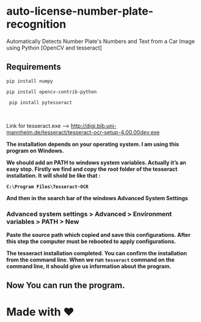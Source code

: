 # auto-license-number-plate-recognition
Automatically Detects Number Plate's Numbers and Text from a Car Image using Python [OpenCV and tesseract]

## Requirements

``` pip install numpy ```

``` pip install opencv-contrib-python ```

``` pip install pytesseract```

<br>

Link for tesseract.exe --> http://digi.bib.uni-mannheim.de/tesseract/tesseract-ocr-setup-4.00.00dev.exe


<b>
The installation depends on your operating system. I am using this program on Windows.

We should add an PATH to windows system variables. Actually it’s an easy step. Firstly we find and copy the root folder of the tesseract installation. It will shold be like that :

``` C:\Program Files\Tesseract-OCR ```

And then in the search bar of the windows Advanced System Settings

### Advanced system settings > Advanced > Environment variables > PATH > New

Paste the source path which copied and save this configurations. After this step the computer must be rebooted to apply configurations.

The tesseract installation completed. You can confirm the installation from the command line. When we run ``` tesseract ``` command on the command line, it should give us information about the program.
  
 </b>


## Now You can run the program. 

# Made with ❤️
